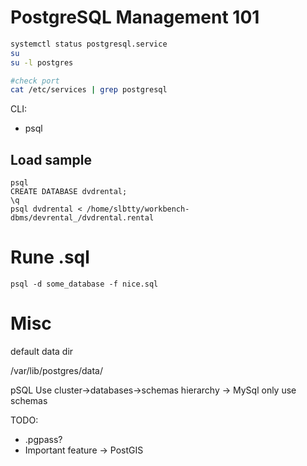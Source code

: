 # PostgreSQL Management 101
```bash
systemctl status postgresql.service
su
su -l postgres

#check port
cat /etc/services | grep postgresql
```

CLI:
+ psql

## Load  sample
```
psql
CREATE DATABASE dvdrental;
\q
psql dvdrental < /home/slbtty/workbench-dbms/devrental_/dvdrental.rental
```
# Rune .sql

```
psql -d some_database -f nice.sql
```
# Misc

default data dir

/var/lib/postgres/data/

pSQL Use cluster->databases->schemas hierarchy
-> MySql only use schemas

TODO:
+ .pgpass?
+ Important feature -> PostGIS